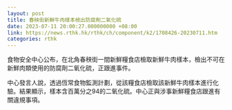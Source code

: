 ```yaml
---
layout: post
title: 春秧街新鮮牛肉樣本檢出防腐劑二氧化硫
date: 2023-07-11 20:00:27.000000000 +08:00
link: https://news.rthk.hk/rthk/ch/component/k2/1708426-20230711.htm
categories: rthk
---
```


食物安全中心公布，在北角春秧街一間新鮮糧食店檢取新鮮牛肉樣本，檢出不可在新鮮肉類使用的防腐劑二氧化硫，正跟進事件。

中心發言人說，透過恆常食物監測計劃，從該糧食店檢取該新鮮牛肉樣本進行化驗。結果顯示，樣本含百萬分之94的二氧化硫。中心正與涉事新鮮糧食店跟進有關違規事項。
